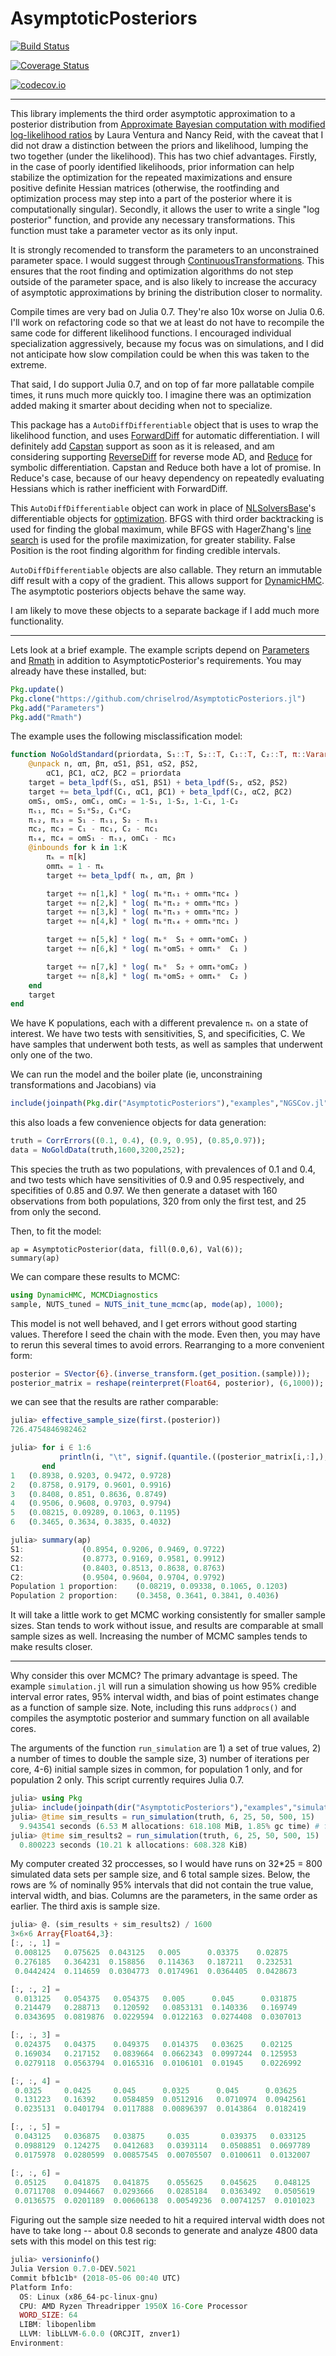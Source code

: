 # AsymptoticPosteriors

[![Build Status](https://travis-ci.org/chriselrod/AsymptoticPosteriors.jl.svg?branch=master)](https://travis-ci.org/chriselrod/AsymptoticPosteriors.jl)

[![Coverage Status](https://coveralls.io/repos/chriselrod/AsymptoticPosteriors.jl/badge.svg?branch=master&service=github)](https://coveralls.io/github/chriselrod/AsymptoticPosteriors.jl?branch=master)

[![codecov.io](http://codecov.io/github/chriselrod/AsymptoticPosteriors.jl/coverage.svg?branch=master)](http://codecov.io/github/chriselrod/AsymptoticPosteriors.jl?branch=master)


---


This library implements the third order asymptotic approximation to a posterior distribution from [Approximate Bayesian computation with modified log-likelihood ratios](http://www.utstat.utoronto.ca/reid/research/Metron-published.pdf) by Laura Ventura and Nancy Reid, with the caveat that I did not draw a distinction between the priors and likelihood, lumping the two together (under the likelihood).
This has two chief advantages. Firstly, in the case of poorly identified likelihoods, prior information can help stabilize the optimization for the repeated maximizations and ensure positive definite Hessian matrices (otherwise, the rootfinding and optimization process may step into a part of the posterior where it is computationally singular). Secondly, it allows the user to write a single "log posterior" function, and provide any necessary transformations. This function must take a parameter vector as its only input.

It is strongly recomended to transform the parameters to an unconstrained parameter space. I would suggest through [ContinuousTransformations](https://github.com/tpapp/ContinuousTransformations.jl). This ensures that the root finding and optimization algorithms do not step outside of the parameter space, and is also likely to increase the accuracy of asymptotic approximations by brining the distribution closer to normality.


Compile times are very bad on Julia 0.7. They're also 10x worse on Julia 0.6. I'll work on refactoring code so that we at least do not have to recompile the same code for different likelihood functions. I encouraged individual specialization aggressively, because my focus was on simulations, and I did not anticipate how slow compilation could be when this was taken to the extreme.

That said, I do support Julia 0.7, and on top of far more pallatable compile times, it runs much more quickly too. I imagine there was an optimization added making it smarter about deciding when not to specialize.


This package has a `AutoDiffDifferentiable` object that is uses to wrap the likelihood function, and uses [ForwardDiff](https://github.com/JuliaDiff/ForwardDiff.jl) for automatic differentiation. I will definitely add [Capstan](https://github.com/JuliaDiff/Capstan.jl) support as soon as it is released, and am considering supporting [ReverseDiff](https://github.com/JuliaDiff/ReverseDiff.jl) for reverse mode AD, and [Reduce](https://github.com/chakravala/Reduce.jl) for symbolic differentiation. Capstan and Reduce both have a lot of promise. In Reduce's case, because of our heavy dependency on repeatedly evaluating Hessians which is rather inefficient with ForwardDiff.

This `AutoDiffDifferentiable` object can work in place of [NLSolversBase](https://github.com/JuliaNLSolvers/NLSolversBase.jl)'s differentiable objects for [optimization](https://github.com/JuliaNLSolvers/Optim.jl). BFGS with third order backtracking is used for finding the global maximum, while BFGS with HagerZhang's [line search](https://github.com/JuliaNLSolvers/LineSearches.jl) is used for the profile maximization, for greater stability. False Position is the root finding algorithm for finding credible intervals.

`AutoDiffDifferentiable` objects are also callable. They return an immutable diff result with a copy of the gradient. This allows support for [DynamicHMC](https://github.com/tpapp/DynamicHMC.jl). The asymptotic posteriors objects behave the same way.

I am likely to move these objects to a separate backage if I add much more functionality.

---

Lets look at a brief example. The example scripts depend on [Parameters](https://github.com/mauro3/Parameters.jl) and [Rmath](https://github.com/JuliaStats/Rmath.jl) in addition to AsymptoticPosterior's requirements. You may already have these installed, but:

```julia
Pkg.update()
Pkg.clone("https://github.com/chriselrod/AsymptoticPosteriors.jl")
Pkg.add("Parameters")
Pkg.add("Rmath")
```

The example uses the following misclassification model:
```julia
function NoGoldStandard(priordata, S₁::T, S₂::T, C₁::T, C₂::T, π::Vararg{T,K}) where {T,K}
    @unpack n, απ, βπ, αS1, βS1, αS2, βS2,
        αC1, βC1, αC2, βC2 = priordata
    target = beta_lpdf(S₁, αS1, βS1) + beta_lpdf(S₂, αS2, βS2)
    target += beta_lpdf(C₁, αC1, βC1) + beta_lpdf(C₂, αC2, βC2)
    omS₁, omS₂, omC₁, omC₂ = 1-S₁, 1-S₂, 1-C₁, 1-C₂
    πₛ₁, πc₁ = S₁*S₂, C₁*C₂
    πₛ₂, πₛ₃ = S₁ - πₛ₁, S₂ - πₛ₁
    πc₂, πc₃ = C₁ - πc₁, C₂ - πc₁
    πₛ₄, πc₄ = omS₁ - πₛ₃, omC₁ - πc₃
    @inbounds for k in 1:K
        πₖ = π[k]
        omπₖ = 1 - πₖ
        target += beta_lpdf( πₖ, απ, βπ )

        target += n[1,k] * log( πₖ*πₛ₁ + omπₖ*πc₄ )
        target += n[2,k] * log( πₖ*πₛ₂ + omπₖ*πc₃ )
        target += n[3,k] * log( πₖ*πₛ₃ + omπₖ*πc₂ )
        target += n[4,k] * log( πₖ*πₛ₄ + omπₖ*πc₁ )

        target += n[5,k] * log( πₖ*  S₁ + omπₖ*omC₁ )
        target += n[6,k] * log( πₖ*omS₁ + omπₖ*  C₁ )

        target += n[7,k] * log( πₖ*  S₂ + omπₖ*omC₂ )
        target += n[8,k] * log( πₖ*omS₂ + omπₖ*  C₂ )
    end
    target
end
```
We have K populations, each with a different prevalence `πₖ` on a state of interest. We have two tests with sensitivities, S, and specificities, C. We have samples that underwent both tests, as well as samples that underwent only one of the two.

We can run the model and the boiler plate (ie, unconstraining transformations and Jacobians) via
```julia
include(joinpath(Pkg.dir("AsymptoticPosteriors"),"examples","NGSCov.jl"))
```
this also loads a few convenience objects for data generation:

```julia
truth = CorrErrors((0.1, 0.4), (0.9, 0.95), (0.85,0.97));
data = NoGoldData(truth,1600,3200,252);
```
This species the truth as two populations, with prevalences of 0.1 and 0.4, and two tests which have sensitivities of 0.9 and 0.95 respectively, and specifities of 0.85 and 0.97. 
We then generate a dataset with 160 observations from both populations, 320 from only the first test, and 25 from only the second.

Then, to fit the model:
```
ap = AsymptoticPosterior(data, fill(0.0,6), Val(6));
summary(ap)
```

We can compare these results to MCMC:
```julia
using DynamicHMC, MCMCDiagnostics
sample, NUTS_tuned = NUTS_init_tune_mcmc(ap, mode(ap), 1000);
```
This model is not well behaved, and I get errors without good starting values. Therefore I seed the chain with the mode. Even then, you may have to rerun this several times to avoid errors.
Rearranging to a more convenient form:
```julia
posterior = SVector{6}.(inverse_transform.(get_position.(sample)));
posterior_matrix = reshape(reinterpret(Float64, posterior), (6,1000));
```
we can see that the results are rather comparable:
```julia
julia> effective_sample_size(first.(posterior))
726.4754846982462

julia> for i ∈ 1:6
           println(i, "\t", signif.(quantile.((posterior_matrix[i,:],), (0.025,0.25,0.75,0.975)), (4,)))
       end
1	(0.8938, 0.9203, 0.9472, 0.9728)
2	(0.8758, 0.9179, 0.9601, 0.9916)
3	(0.8408, 0.851, 0.8636, 0.8749)
4	(0.9506, 0.9608, 0.9703, 0.9794)
5	(0.08215, 0.09289, 0.1063, 0.1195)
6	(0.3465, 0.3634, 0.3835, 0.4032)

julia> summary(ap)
S1:				(0.8954, 0.9206, 0.9469, 0.9722)
S2:				(0.8773, 0.9169, 0.9581, 0.9912)
C1:				(0.8403, 0.8513, 0.8638, 0.8763)
C2:				(0.9504, 0.9604, 0.9704, 0.9792)
Population 1 proportion:	(0.08219, 0.09338, 0.1065, 0.1203)
Population 2 proportion:	(0.3458, 0.3641, 0.3841, 0.4036)
```
It will take a little work to get MCMC working consistently for smaller sample sizes. Stan tends to work without issue, and results are comparable at small sample sizes as well. Increasing the number of MCMC samples tends to make results closer.

---

Why consider this over MCMC? The primary advantage is speed. The example `simulation.jl` will run a simulation showing us how 95% credible interval error rates, 95% interval width, and bias of point estimates change as a function of sample size. Note, including this runs `addprocs()` and compiles the asymptotic posterior and summary function on all available cores.

The arguments of the function `run_simulation` are 1) a set of true values, 2) a number of times to double the sample size, 3) number of iterations per core, 4-6) initial sample sizes in common, for population 1 only, and for population 2 only.
This script currently requires Julia 0.7.
```julia
julia> using Pkg
julia> include(joinpath(dir("AsymptoticPosteriors"),"examples","simulation.jl"))
julia> @time sim_results = run_simulation(truth, 6, 25, 50, 500, 15)
  9.943541 seconds (6.53 M allocations: 618.108 MiB, 1.85% gc time) # first run
julia> @time sim_results2 = run_simulation(truth, 6, 25, 50, 500, 15)
  0.800223 seconds (10.21 k allocations: 608.328 KiB)
```
My computer created 32 proccesses, so I would have runs on 32*25 = 800 simulated data sets per sample size, and 6 total sample sizes. Below, the rows are % of nominally 95% intervals that did not contain the true value, interval width, and bias. Columns are the parameters, in the same order as earlier. The third axis is sample size.

```julia
julia> @. (sim_results + sim_results2) / 1600
3×6×6 Array{Float64,3}:
[:, :, 1] =
 0.008125   0.075625  0.043125   0.005      0.03375    0.02875  
 0.276185   0.364231  0.158856   0.114363   0.187211   0.232531 
 0.0442424  0.114659  0.0304773  0.0174961  0.0364405  0.0428673

[:, :, 2] =
 0.013125   0.054375   0.054375   0.005      0.045      0.031875 
 0.214479   0.288713   0.120592   0.0853131  0.140336   0.169749 
 0.0343695  0.0819876  0.0229594  0.0122163  0.0274408  0.0307013

[:, :, 3] =
 0.024375   0.04375    0.049375   0.014375   0.03625    0.02125  
 0.169034   0.217152   0.0839664  0.0662343  0.0997244  0.125953 
 0.0279118  0.0563794  0.0165316  0.0106101  0.01945    0.0226992

[:, :, 4] =
 0.0325     0.0425     0.045      0.0325      0.045      0.03625  
 0.131223   0.16392    0.0584859  0.0512916   0.0710974  0.0942561
 0.0235131  0.0401794  0.0117888  0.00896397  0.0143864  0.0182419

[:, :, 5] =
 0.043125   0.036875   0.03875     0.035       0.039375   0.033125 
 0.0988129  0.124275   0.0412683   0.0393114   0.0508851  0.0697789
 0.0175978  0.0280599  0.00857545  0.00705507  0.0100611  0.0132007

[:, :, 6] =
 0.05125    0.041875   0.041875    0.055625    0.045625    0.048125 
 0.0711708  0.0944667  0.0293666   0.0285184   0.0363492   0.0505619
 0.0136575  0.0201189  0.00606138  0.00549236  0.00741257  0.0101023
```
Figuring out the sample size needed to hit a required interval width does not have to take long -- about 0.8 seconds to generate and analyze 4800 data sets with this model on this test rig:
```julia
julia> versioninfo()
Julia Version 0.7.0-DEV.5021
Commit bfb1c1b* (2018-05-06 00:40 UTC)
Platform Info:
  OS: Linux (x86_64-pc-linux-gnu)
  CPU: AMD Ryzen Threadripper 1950X 16-Core Processor
  WORD_SIZE: 64
  LIBM: libopenlibm
  LLVM: libLLVM-6.0.0 (ORCJIT, znver1)
Environment:
```